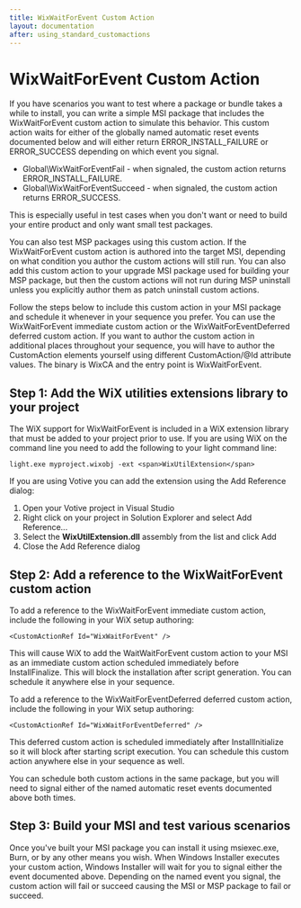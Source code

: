 ```yaml
---
title: WixWaitForEvent Custom Action
layout: documentation
after: using_standard_customactions
---
```

# WixWaitForEvent Custom Action

If you have scenarios you want to test where a package or bundle takes a while to
install, you can write a simple MSI package that includes the WixWaitForEvent custom
action to simulate this behavior. This custom action waits for either of the globally
named automatic reset events documented below and will either return ERROR\_INSTALL\_FAILURE
or ERROR\_SUCCESS depending on which event you signal.

* Global\WixWaitForEventFail - when signaled, the custom action returns ERROR\_INSTALL\_FAILURE.
* Global\WixWaitForEventSucceed - when signaled, the custom action returns ERROR\_SUCCESS.

This is especially useful in test cases when you don&apos;t want or need to build
your entire product and only want small test packages.

You can also test MSP packages using this custom action. If the WixWaitForEvent
custom action is authored into the target MSI, depending on what condition you author
the custom actions will still run. You can also add this custom action to your upgrade
MSI package used for building your MSP package, but then the custom actions will
not run during MSP uninstall unless you explicitly author them as patch uninstall
custom actions.

Follow the steps below to include this custom action in your MSI package and schedule
it whenever in your sequence you prefer. You can use the WixWaitForEvent 
immediate custom action or the WixWaitForEventDeferred deferred custom action. If you want to author the custom action
in additional places throughout your sequence, you will have to author the 
CustomAction elements yourself using different CustomAction/@Id attribute 
values. The binary is WixCA and the entry point is WixWaitForEvent.

## Step 1: Add the WiX utilities extensions library to your project

The WiX support for WixWaitForEvent is included in a WiX extension library that
must be added to your project prior to use. If you are using WiX on the command
line you need to add the following to your light command line:

```
light.exe myproject.wixobj -ext <span>WixUtilExtension</span>
```

If you are using Votive you can add the extension using the Add Reference dialog:

1. Open your Votive project in Visual Studio
1. Right click on your project in Solution Explorer and select Add Reference...
1. Select the <strong>WixUtilExtension.dll</strong> assembly from the list and click
Add
1. Close the Add Reference dialog

## Step 2: Add a reference to the WixWaitForEvent custom action

To add a reference to the WixWaitForEvent 
immediate custom action, include the following in
your WiX setup authoring:

    <CustomActionRef Id="WixWaitForEvent" />

This will cause WiX to add the WaitWaitForEvent custom action to your MSI 
as an immediate custom action scheduled immediately before InstallFinalize. This 
will block the installation after script generation. You can
schedule it anywhere else in your sequence.

To add a reference to the WixWaitForEventDeferred deferred custom action, 
include the following in your WiX setup authoring:

    <CustomActionRef Id="WixWaitForEventDeferred" />

This deferred custom action is scheduled immediately after InstallInitialize so 
it will block after starting script execution. You can schedule this custom 
action anywhere else in your sequence as well.

You can schedule both custom actions in the same package, but you will need to 
signal either of the named automatic reset events documented above both times.

## Step 3: Build your MSI and test various scenarios

Once you&apos;ve built your MSI package you can install it using msiexec.exe, Burn,
or by any other means you wish. When Windows Installer executes your custom action,
Windows Installer will wait for you to signal either the event documented above.
Depending on the named event you signal, the custom action will fail or succeed 
causing the MSI or MSP package to fail or succeed.

